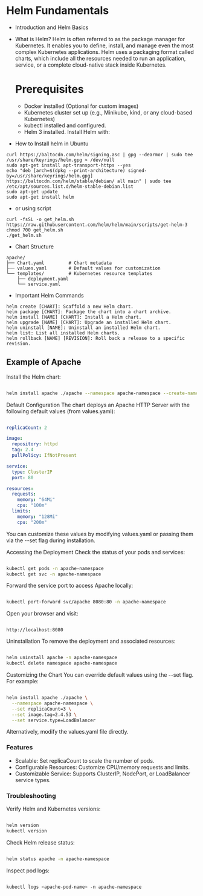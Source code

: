 # Helm Fundamentals

- Introduction and Helm Basics
- What is Helm?
  Helm is often referred to as the package manager for Kubernetes. It enables you to define, install, and manage even the most complex Kubernetes applications. Helm uses a packaging format called charts, which include all the resources needed to run an application, service, or a complete cloud-native stack inside Kubernetes.
  
  # Prerequisites
   - Docker installed (Optional for custom images) 
   - Kubernetes cluster set up (e.g., Minikube, kind, or any cloud-based Kubernetes) 
   - kubectl installed and configured.
   - Helm 3 installed. Install Helm with:

- How to Install helm in Ubuntu
```
curl https://baltocdn.com/helm/signing.asc | gpg --dearmor | sudo tee /usr/share/keyrings/helm.gpg > /dev/null
sudo apt-get install apt-transport-https --yes
echo "deb [arch=$(dpkg --print-architecture) signed-by=/usr/share/keyrings/helm.gpg] https://baltocdn.com/helm/stable/debian/ all main" | sudo tee /etc/apt/sources.list.d/helm-stable-debian.list
sudo apt-get update
sudo apt-get install helm
```
- or using script
```
curl -fsSL -o get_helm.sh https://raw.githubusercontent.com/helm/helm/main/scripts/get-helm-3
chmod 700 get_helm.sh
./get_helm.sh
```

- Chart Structure
```
apache/
├── Chart.yaml         # Chart metadata
├── values.yaml        # Default values for customization
└── templates/         # Kubernetes resource templates
    ├── deployment.yaml
    └── service.yaml
```

- Important Helm Commands
```
helm create [CHART]: Scaffold a new Helm chart.
helm package [CHART]: Package the chart into a chart archive.
helm install [NAME] [CHART]: Install a Helm chart.
helm upgrade [NAME] [CHART]: Upgrade an installed Helm chart.
helm uninstall [NAME]: Uninstall an installed Helm chart.
helm list: List all installed Helm charts.
helm rollback [NAME] [REVISION]: Roll back a release to a specific revision.
```
## Example of Apache

Install the Helm chart:
```bash

helm install apache ./apache --namespace apache-namespace --create-namespace
```
Default Configuration
The chart deploys an Apache HTTP Server with the following default values (from values.yaml):

```yaml

replicaCount: 2

image:
  repository: httpd
  tag: 2.4
  pullPolicy: IfNotPresent

service:
  type: ClusterIP
  port: 80

resources:
  requests:
    memory: "64Mi"
    cpu: "100m"
  limits:
    memory: "128Mi"
    cpu: "200m"
```
You can customize these values by modifying values.yaml or passing them via the --set flag during installation.

Accessing the Deployment
Check the status of your pods and services:
```bash

kubectl get pods -n apache-namespace
kubectl get svc -n apache-namespace
```
Forward the service port to access Apache locally:
```bash

kubectl port-forward svc/apache 8080:80 -n apache-namespace
```
Open your browser and visit:
```arduino

http://localhost:8080
```
Uninstallation
To remove the deployment and associated resources:

```bash

helm uninstall apache -n apache-namespace
kubectl delete namespace apache-namespace
```
Customizing the Chart
You can override default values using the --set flag. For example:

```bash

helm install apache ./apache \
  --namespace apache-namespace \
  --set replicaCount=3 \
  --set image.tag=2.4.53 \
  --set service.type=LoadBalancer
```
Alternatively, modify the values.yaml file directly.

### Features
- Scalable: Set replicaCount to scale the number of pods.
- Configurable Resources: Customize CPU/memory requests and limits.
- Customizable Service: Supports ClusterIP, NodePort, or LoadBalancer service types.

### Troubleshooting

Verify Helm and Kubernetes versions:
```bash

helm version
kubectl version
```
Check Helm release status:
```bash

helm status apache -n apache-namespace
```
Inspect pod logs:
```bash

kubectl logs <apache-pod-name> -n apache-namespace

```
